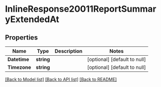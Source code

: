 # InlineResponse20011ReportSummaryExtendedAt

## Properties
Name | Type | Description | Notes
------------ | ------------- | ------------- | -------------
**Datetime** | **string** |  | [optional] [default to null]
**Timezone** | **string** |  | [optional] [default to null]

[[Back to Model list]](../README.md#documentation-for-models) [[Back to API list]](../README.md#documentation-for-api-endpoints) [[Back to README]](../README.md)


